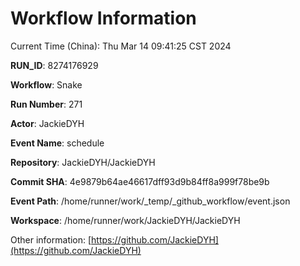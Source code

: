 # Workflow Information

Current Time (China): Thu Mar 14 09:41:25 CST 2024  

**RUN_ID**: 8274176929  

**Workflow**: Snake  

**Run Number**: 271  

**Actor**: JackieDYH  

**Event Name**: schedule  

**Repository**: JackieDYH/JackieDYH  

**Commit SHA**: 4e9879b64ae46617dff93d9b84ff8a999f78be9b  

**Event Path**: /home/runner/work/_temp/_github_workflow/event.json  

**Workspace**: /home/runner/work/JackieDYH/JackieDYH  

Other information: [https://github.com/JackieDYH](https://github.com/JackieDYH)
